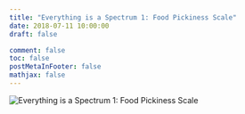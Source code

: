 ```yaml
---
title: "Everything is a Spectrum 1: Food Pickiness Scale"
date: 2018-07-11 10:00:00
draft: false

comment: false
toc: false
postMetaInFooter: false
mathjax: false
---
```

![Everything is a Spectrum 1: Food Pickiness Scale](/images/11.jpg)
<!--more-->
